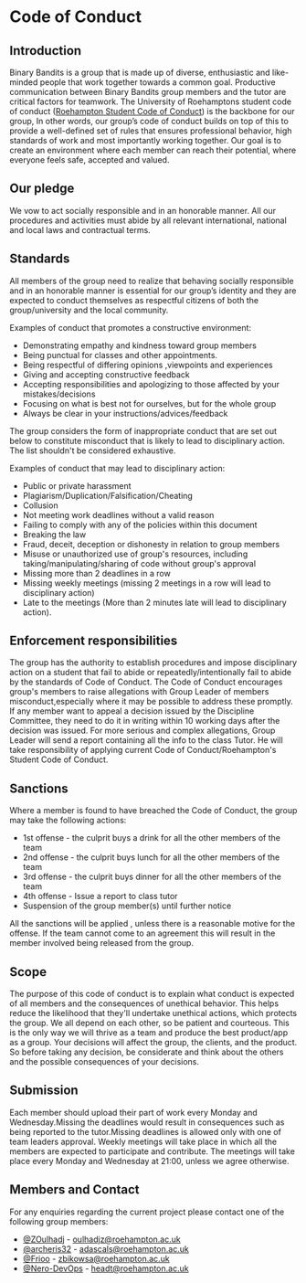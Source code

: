 # Code of Conduct

 
## Introduction
Binary Bandits is a group that is made up of diverse, enthusiastic and like-minded people that work together towards a common goal. 
Productive communication between Binary Bandits group members and the tutor are critical factors for teamwork. The University of Roehamptons student code of conduct
([Roehampton Student Code of Conduct](https://www.roehampton.ac.uk/globalassets/documents/corporate-information/policies/student-code-of-conduct-july-2018.pdf)) is the backbone for our group, In other words, our group’s code of conduct builds on top of this to provide a well-defined set of rules
that ensures professional behavior, high standards of work and most importantly working together. Our goal is to create an environment where each member can reach their potential, where everyone feels safe, accepted and valued.

## Our pledge
We vow to act socially responsible and in an honorable manner. 
All our procedures and activities must abide by all relevant international, national 
and local laws and contractual terms.

## Standards
All members of the group need to realize that behaving socially responsible and in
an honorable manner is essential for our group’s identity and they are expected to conduct 
themselves as respectful citizens of both the group/university and the local community.

Examples of conduct that promotes a constructive environment:

* Demonstrating empathy and kindness toward group members
* Being punctual for classes and other appointments.
* Being respectful of differing opinions ,viewpoints and experiences
* Giving and accepting constructive feedback 
* Accepting responsibilities and apologizing to those affected by your mistakes/decisions
* Focusing on what is best not for ourselves, but for the whole group
* Always be clear in your instructions/advices/feedback
	
The group considers the form of inappropriate conduct that are set out below to constitute 
misconduct that is likely to lead to disciplinary action. The list shouldn't be considered exhaustive.

Examples of conduct that may lead to disciplinary action:	
* Public or private harassment
* Plagiarism/Duplication/Falsification/Cheating
* Collusion
* Not meeting work deadlines without a valid reason
* Failing to comply with any of the policies within this document
* Breaking the law
* Fraud, deceit, deception or dishonesty in relation to group members
* Misuse or unauthorized use of group's resources, including taking/manipulating/sharing of code without group's approval
* Missing more than 2 deadlines in a row 
* Missing weekly meetings (missing 2 meetings in a row will lead to disciplinary action)
* Late to the meetings (More than 2 minutes late will lead to disciplinary action).

## Enforcement responsibilities
The group has the authority to establish procedures and impose disciplinary action on a student 
that fail to abide or repeatedly/intentionally fail to abide by the standards of Code of Conduct.
The Code of Conduct encourages group's members to raise allegations with Group Leader of members 
misconduct,especially where it may be possible to address these promptly.  
If any member want to appeal a decision issued by the Discipline Committee, they need to do it in 
writing within 10 working days after the decision was issued.
For more serious and complex allegations, Group Leader will send a report containing all the info 
to the class Tutor.
He will take responsibility of applying current Code of Conduct/Roehampton's Student Code of Conduct.
		
## Sanctions	
Where a member is found to have breached the Code of Conduct, the group may take the following actions:
* 1st offense - the culprit buys a drink for all the other members of the team
* 2nd offense - the culprit buys lunch for all the other members of the team
* 3rd offense - the culprit buys dinner for all the other members of the team
* 4th offense - Issue a report to class tutor
* Suspension of the group member(s) until further notice

All the sanctions will be applied , unless there is a reasonable motive for the offense.
If the team cannot come to an agreement this will result in the member involved being released from the
group.

## Scope
The purpose of this code of conduct is to explain what conduct is expected of all members 
and the consequences of unethical behavior.
This helps reduce the likelihood that they'll undertake unethical actions, which protects the 
group.
We all depend on each other, so be patient and courteous. This is the only way we will 
thrive as a team and produce the best product/app as a group. Your decisions will affect the 
group, the clients, and the product. So before taking any decision, be considerate and think 
about the others and the possible consequences of your decisions.

## Submission
Each member should upload their part of work every Monday and Wednesday.Missing the deadlines 
would result in consequences such as being reported to the tutor.Missing deadlines is allowed only 
with one of team leaders approval.
Weekly meetings will take place in which all the members are expected to participate and contribute.
The meetings will take place every Monday and Wednesday at 21:00, unless we agree otherwise.

## Members and Contact
For any enquiries regarding the current project please contact one of the following group members:
* [@ZOulhadj](https://github.com/ZOulhadj) - oulhadjz@roehampton.ac.uk
* [@archeris32](https://github.com/archeris32) - adascals@roehampton.ac.uk
* [@Frioo](https://github.com/Frioo) - zbikowsa@roehampton.ac.uk
* [@Nero-DevOps](https://github.com/Nero-DevOps) - headt@roehampton.ac.uk
